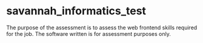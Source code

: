 # savannah_informatics_test
The purpose of the assessment is to assess the web frontend skills required for the job. The software written is for assessment purposes only.
